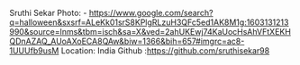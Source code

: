 Sruthi Sekar
Photo: - https://www.google.com/search?q=halloween&sxsrf=ALeKk01srS8KPlgRLzuH3QFc5ed1AK8M1g:1603131213990&source=lnms&tbm=isch&sa=X&ved=2ahUKEwj74KaUocHsAhVFtXEKHQDnAZAQ_AUoAXoECA8QAw&biw=1366&bih=657#imgrc=ac8-1UUUfb9usM 
Location: India 
Github :https://github.com/sruthisekar98
